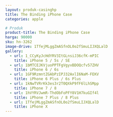 ```yaml
---
layout: produk-casinghp
title: The Binding iPhone Case
categories: apple

# Produk
product-title: The Binding iPhone Case
harga: 90000
sku: hn-3262
image-drive: 1TfejMLggZmASfnOL0o2fSmuLIJXQLalD
gallery:
  - url: 1_CCyKyJcHdYRV3ItGLnsiJ36cfK-mPIC
    title: iPhone 5 / 5s / SE
  - url: 1bMTCEJKVjuoPPTFgVgyvBDOQcfv57ZHV
    title: iPhone 6 / 6s
  - url: 1GF9RzmntZGAbPzIPJ32AxlI6NaM-FEKV
    title: iPhone 6 Plus / 6s Plus
  - url: 1kNwTVRrKk3es3r2T0QXkP9fF6lLhSMpp
    title: iPhone 7 / 8
  - url: 1hVYRVJwmR-ThdObFoPFY8V1H7kuGIf4l
    title: iPhone 7 Plus / 8 Plus
  - url: 1TfejMLggZmASfnOL0o2fSmuLIJXQLalD
    title: iPhone X
---
```

